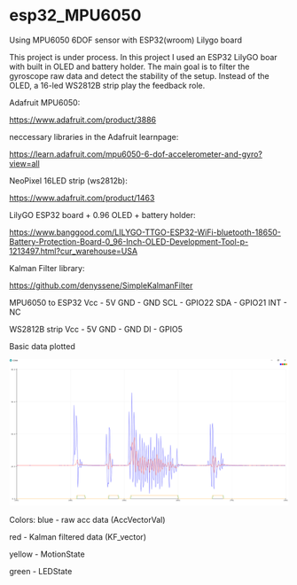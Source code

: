 # esp32_MPU6050
Using MPU6050 6DOF sensor with ESP32(wroom) Lilygo board

  This project is under process.
  In this project I used an ESP32 LilyGO boar with built in OLED and battery holder.
  The main goal is to filter the gyroscope raw data and detect the stability of the setup. Instead of the OLED,
  a 16-led WS2812B strip play the feedback role.
  
  Adafruit MPU6050:
  
  https://www.adafruit.com/product/3886
  
  neccessary libraries in the Adafruit learnpage:
  
  https://learn.adafruit.com/mpu6050-6-dof-accelerometer-and-gyro?view=all
  
  NeoPixel 16LED strip (ws2812b):
  
  https://www.adafruit.com/product/1463
  
  LilyGO ESP32 board + 0.96 OLED + battery holder:
  
  https://www.banggood.com/LILYGO-TTGO-ESP32-WiFi-bluetooth-18650-Battery-Protection-Board-0_96-Inch-OLED-Development-Tool-p-1213497.html?cur_warehouse=USA
  
  Kalman Filter library:

  https://github.com/denyssene/SimpleKalmanFilter
  
  
  
  
  MPU6050 to ESP32
  Vcc     - 5V
  GND     - GND
  SCL     - GPIO22
  SDA     - GPIO21
  INT     - NC
  
  WS2812B strip
  Vcc     - 5V
  GND     - GND
  DI      - GPIO5
  
  
  Basic data plotted
  
  ![readouts](https://raw.githubusercontent.com/godesz/esp32_MPU6050/master/Images/data_plotted.png)
  
  Colors:
  blue    - raw acc data (AccVectorVal)

  red     - Kalman filtered data (KF_vector)

  yellow  - MotionState

  green   - LEDState

  
  
  
  
